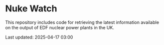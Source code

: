 # Nuke Watch

This repository includes code for retrieving the latest information available on the output of EDF nuclear power plants in the UK.

Last updated: 2025-04-17 03:00